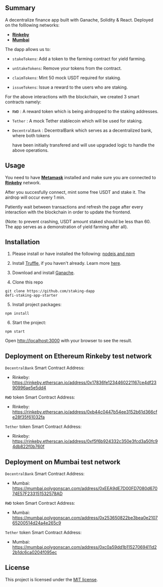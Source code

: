 ## Summary 

A decentralize finance app built with Ganache, Solidity &amp; React.
Deployed on the folllowing networks:
- **[Rinkeby](https://www.rinkeby.io/#stats)**
- **[Mumbai](https://mumbai.polygonscan.com/)**

The dapp allows us to:

- `stakeTokens`: Add a token to the farming contract for yield farming.

- `unStakeTokens`: Remove your tokens from the contract.

- `claimTokens`: Mint 50 mock USDT required for staking.

- `issueTokens`: Issue a reward to the users who are staking.


For the above interactions with the blockchain, we created 3 smart contracts namely:

- `RWD` : A reward token which is being airdropped to the staking addresses.

- `Tether` : A mock Tether stablecoin which will be used for staking.

- `DecentralBank` : DecentralBank which serves as a decentralized bank, where both tokens 

   have been initially transfered and will use upgraded logic to handle the above operations.



## Usage

You need to have **[Metamask](https://metamask.io/)** installed and make sure you are connected to **[Rinkeby](https://www.rinkeby.io/#stats)** network.

After you succesfully connect, mint some free USDT and stake it. The airdrop will occur every 1 min.

Patiently wait between transactions and refresh the page after every interaction with the blockchain in order to update the frontend.

(Note: to prevent crashing, USDT amount staked should be less than 60. The app serves as a demonstration of yield farming after all).



## Installation

1. Please install or have installed the following: [nodejs and npm](https://nodejs.org/en/download/)


2. Install [Truffle](https://trufflesuite.com/docs/truffle/getting-started/installation/), if you haven't already. Learn more [here](https://trufflesuite.com/).


3. Download and install [Ganache](https://trufflesuite.com/docs/ganache/quickstart/). 


4. Clone this repo

```
git clone https://github.com/staking-dapp
defi-staking-app-starter
```

5. Install project packages:

```
npm install
```

6. Start the project:

```
npm start
```

Open [http://localhost:3000](http://localhost:3000) with your browser to see the result.



## Deployment on Ethereum Rinkeby test network

`DecentralBank` Smart Contract Address:

* Rinkeby: https://rinkeby.etherscan.io/address/0x17836fe1234460221167ce4df2390996ae5e5dd4

`RWD` token Smart Contract Address:

* Rinkeby: https://rinkeby.etherscan.io/address/0xb44c0447b54ee3152b61d366cfe28f35f61032fa

`Tether` token Smart Contract Address:

* Rinkeby: https://rinkeby.etherscan.io/address/0xf5f6b924332c350e3fcd3a50fc94db822f0b760f



## Deployment on Mumbai test network

`DecentralBank` Smart Contract Address:

* Mumbai: https://mumbai.polygonscan.com/address/0xEEA9dE7D00FD7080d67074E57F233151532578AD

`RWD` token Smart Contract Address:

* Mumbai: https://mumbai.polygonscan.com/address/0x253650822be3bea0e210765200514d24a4e265c9

`Tether` token Smart Contract Address:

* Mumbai: https://mumbai.polygonscan.com/address/0xc0a59dd1b11527069411d22b1dc6ca0204f095ec



## License

This project is licensed under the [MIT license](LICENSE).
